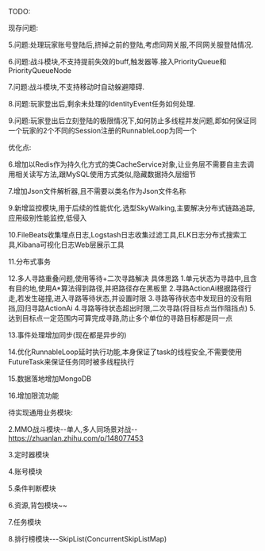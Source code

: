﻿TODO:

现存问题:

5.问题:处理玩家账号登陆后,挤掉之前的登陆,考虑同网关服,不同网关服登陆情况.

6.问题:战斗模块,不支持提前失效的buff,触发器等.接入PriorityQueue和PriorityQueueNode

7.问题:战斗模块,不支持移动时自动躲避障碍.

8.问题:玩家登出后,剩余未处理的IdentityEvent任务如何处理.

9.问题:玩家登出后立刻登陆的极限情况下,如何防止多线程并发问题,即如何保证同一个玩家的2个不同的Session注册的RunnableLoop为同一个

优化点:

6.增加以Redis作为持久化方式的类CacheService对象,让业务层不需要自主去调用相关读写方法,跟MySQL使用方式类似,隐藏数据持久层细节

7.增加Json文件解析器,且不需要以类名作为Json文件名称

9.新增监控模块,用于后续的性能优化.选型SkyWalking,主要解决分布式链路追踪,应用级别性能监控,低侵入

10.FileBeats收集埋点日志,Logstash日志收集过滤工具,ELK日志分布式搜索工具,Kibana可视化日志Web层展示工具

11.分布式事务

12.多人寻路重叠问题,使用等待+二次寻路解决
具体思路
1.单元状态为寻路中,且含有目的地,使用A*算法得到路径,并把路径存在黑板里
2.寻路ActionAi根据路径行走,若发生碰撞,进入寻路等待状态,并设置时限
3.寻路等待状态中发现目的没有阻挡,回归寻路ActionAi
4.寻路等待状态超出时限,二次寻路(将目标点当作阻挡点)
5.达到目标点一定范围内可算完成寻路,防止多个单位的寻路目标都是同一点

13.事件处理增加同步(现在都是异步的)

14.优化RunnableLoop延时执行功能,本身保证了task的线程安全,不需要使用FutureTask来保证任务同时被多线程执行

15.数据落地增加MongoDB

16.增加限流功能

待实现通用业务模块:

2.MMO战斗模块--单人,多人同场景对战--https://zhuanlan.zhihu.com/p/148077453

3.定时器模块

4.账号模块

5.条件判断模块

6.资源,背包模块~~

7.任务模块

8.排行榜模块---SkipList(ConcurrentSkipListMap)
